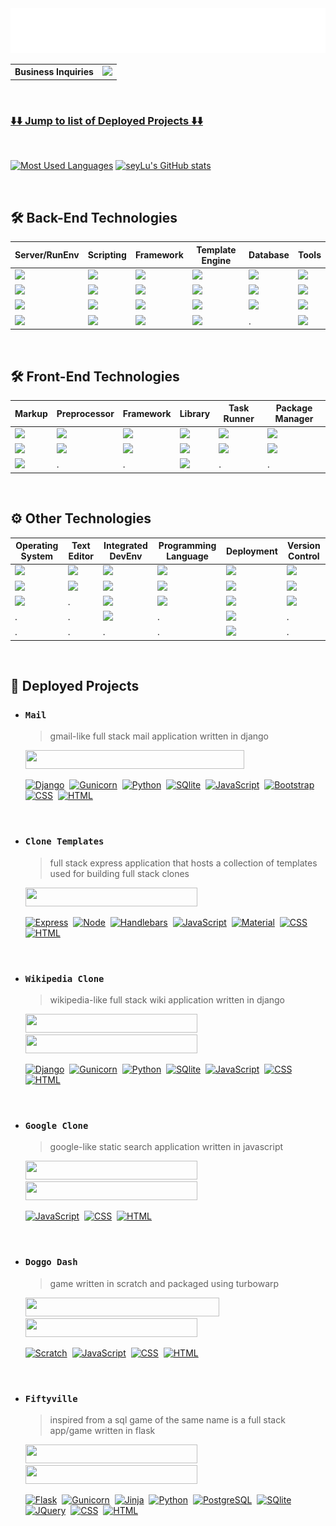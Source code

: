 <div align="center">
    <a href="#">
        <img alt="MJ Sabit(seylu)" src="svg/seyLu-name.svg">
    </a>
</div>

|                                   |                             |
|-----------------------------------|-----------------------------|
|<strong>Business Inquiries</strong>| [![][gmail-img]][gmail-ref] |

<br>

### [ ⬇️⬇️ Jump to list of Deployed Projects ⬇️⬇️ ](#projects)

<br>

[![Most Used Languages](https://github-readme-stats-seylu.vercel.app/api/top-langs/?username=seylu&hide=procfile,batchfile,handlebars,hack,html,css&langs_count=5&exclude_repo=doggo-dash,From_Coursera,php-tutorials,github-readme-stats,seylu.github.io&layout=compact&theme=omni)](https://github.com/seylu)
[![seyLu's GitHub stats](https://github-readme-stats-seylu.vercel.app/api?username=seylu&count_private=true&hide=issues,prs,stars&show_icons=true&theme=omni)](https://github.com/seylu)

<br>

## 🛠 Back-End Technologies
|Server/RunEnv                     |Scripting                             |Framework                       |Template Engine                       |Database                          |Tools                                     |
|----------------------------------|--------------------------------------|--------------------------------|--------------------------------------|----------------------------------|------------------------------------------|
|[![][wsgi-img]][wsgi-ref]         |[![][python-img]][python-ref]         |[![][django-img]][django-ref]   |[![][jinja-img]][jinja-ref]           |[![][postgres-img]][postgres-ref] |[![][postman-img]][postman-ref]           |
|[![][gunicorn-img]][gunicorn-ref] |[![][bash-img]][bash-ref]             |[![][flask-img]][flask-ref]     |[![][handlebars-img]][handlebars-ref] |[![][mysql-img]][mysql-ref]       |[![][diagrams.net-img]][diagrams.net-ref] |
|[![][node-img]][node-ref]         |[![][javascript-img]][javascript-ref] |[![][express-img]][express-ref] |[![][twig-img]][twig-ref]             |[![][sqlite-img]][sqlite-ref]     |[![][pgadmin-img]][pgadmin-ref]           |
|[![][apache-img]][apache-ref]     |[![][php-img]][php-ref]               |[![][laravel-img]][laravel-ref] |[![][blade-img]][blade-ref]           |.                                 |[![][phpmyadmin-img]][phpmyadmin-ref]     |

<br>

## 🛠 Front-End Technologies

|Markup                            |Preprocessor              |Framework                           |Library                       |Task Runner                 |Package Manager           |
|----------------------------------|--------------------------|------------------------------------|------------------------------|----------------------------|--------------------------|
|[![][html-img]][html-ref]         |[![][sass-img]][sass-ref] |[![][bootstrap-img]][bootstrap-ref] |[![][react-img]][react-ref]   |[![][gulp-img]][gulp-ref]   |[![][npm-img]][npm-ref]   |
|[![][markdown-img]][markdown-ref] |[![][less-img]][less-ref] |[![][material-img]][material-ref]   |[![][redux-img]][redux-ref]   |[![][grunt-img]][grunt-ref] |[![][yarn-img]][yarn-ref] |
|[![][svg-img]][svg-ref]           |.                         |.                                   |[![][jquery-img]][jquery-ref] |.                           |.                         |

<br>

## ⚙️ Other Technologies
|Operating System                |Text Editor                         |Integrated DevEnv                 |Programming Language      |Deployment                                    |Version Control                       |
|--------------------------------|------------------------------------|----------------------------------|--------------------------|----------------------------------------------|--------------------------------------|
|[![][ubuntu-img]][ubuntu-ref]   |[![][sublime-img]][sublime-ref]     |[![][vscode-img]][vscode-ref]     |[![][c-img]][c-ref]       |[![][render-img]][render-ref]                 |[![][git-img]][git-ref]               |
|[![][linux-img]][linux-ref]     |[![][notepad++-img]][notepad++-ref] |[![][netbeans-img]][netbeans-ref] |[![][c++-img]][c++-ref]   |[![][pythonanywhere-img]][pythonanywhere-ref] |[![][gitkraken-img]][gitkraken-ref]   |
|[![][windows-img]][windows-ref] |.                                   |[![][turboc++-img]][turboc++-ref] |[![][java-img]][java-ref] |[![][heroku-img]][heroku-ref]                 |[![][sourcetree-img]][sourcetree-ref] |
|.                               |.                                   |[![][scratch-img]][scratch-ref]   |.                         |[![][vercel-img]][vercel-ref]                 |.                                     |
|.                               |.                                   |.                                 |.                         |[![][githubpages-img]][githubpages-ref]       |.                                     |

<br>

<a id="projects"></a>

## 🚀 Deployed Projects

- ### `Mail`

    > gmail-like full stack mail application written in django

    [<img src="https://img.shields.io/badge/View%20Deployment%20on%20PythonAnywhere-FFD43B?style=for-the-badge&logo=python&logoColor=blue" width="350" height="30">][mail-deploy-ref]


    [![][django-icon]][django-ref]&nbsp;
    [![][gunicorn-icon]][gunicorn-ref]&nbsp;
    [![][python-icon]][python-ref]&nbsp;
    [![][sqlite-icon]][sqlite-ref]&nbsp;
    [![][javascript-icon]][javascript-ref]&nbsp;
    [![][bootstrap-icon]][bootstrap-ref]&nbsp;
    [![][css-icon]][css-ref]&nbsp;
    [![][html-icon]][html-ref]&nbsp;

<br>

- ### `Clone Templates`

    > full stack express application that hosts a collection of templates used for building full stack clones

    [<img src="https://img.shields.io/badge/View%20Deployment%20on%20Render-17C987?style=for-the-badge&logo=render&logoColor=white" width="275" height="30">][clone-templates-deploy-ref]

    [![][express-icon]][express-ref]&nbsp;
    [![][node-icon]][node-ref]&nbsp;
    [![][handlebars-icon]][handlebars-ref]&nbsp;
    [![][javascript-icon]][javascript-ref]&nbsp;
    [![][material-icon]][material-ref]&nbsp;
    [![][css-icon]][css-ref]&nbsp;
    [![][html-icon]][html-ref]&nbsp;

<br>

- ### `Wikipedia Clone`

    > wikipedia-like full stack wiki application written in django

    [<img src="https://img.shields.io/badge/View%20Deployment%20on%20Heroku-430098?style=for-the-badge&logo=heroku&logoColor=white" width="275" height="30">][wikipedia-clone-deploy-ref]
    [<img src="https://img.shields.io/badge/Watch%20Demo%20on%20YouTube-FF0000?style=for-the-badge&logo=youtube&logoColor=white" width="275" height="30">][wikipedia-clone-demo-ref]

    [![][django-icon]][django-ref]&nbsp;
    [![][gunicorn-icon]][gunicorn-ref]&nbsp;
    [![][python-icon]][python-ref]&nbsp;
    [![][sqlite-icon]][sqlite-ref]&nbsp;
    [![][javascript-icon]][javascript-ref]&nbsp;
    [![][css-icon]][css-ref]&nbsp;
    [![][html-icon]][html-ref]&nbsp;

<br>

- ### `Google Clone`

    > google-like static search application written in javascript

    [<img src="https://img.shields.io/badge/View%20Deployment%20on%20Vercel-000000?style=for-the-badge&logo=vercel&logoColor=white" width="275" height="30">][google-clone-deploy-ref]
    [<img src="https://img.shields.io/badge/Watch%20Demo%20on%20YouTube-FF0000?style=for-the-badge&logo=youtube&logoColor=white" width="275" height="30">][google-clone-demo-ref]

    [![][javascript-icon]][javascript-ref]&nbsp;
    [![][css-icon]][css-ref]&nbsp;
    [![][html-icon]][html-ref]&nbsp;

<br>

- ### `Doggo Dash`

    > game written in scratch and packaged using turbowarp

    [<img src="https://img.shields.io/badge/View%20Deployment%20on%20GitHub%20Pages-222222?style=for-the-badge&logo=GitHub%20Pages&logoColor=white" width="310" height="30">][doggo-dash-deploy-ref]
    [<img src="https://img.shields.io/badge/Watch%20Demo%20on%20YouTube-FF0000?style=for-the-badge&logo=youtube&logoColor=white" width="275" height="30">][doggo-dash-demo-ref]

    [![][scratch-icon]][scratch-ref]&nbsp;
    [![][javascript-icon]][javascript-ref]&nbsp;
    [![][css-icon]][css-ref]&nbsp;
    [![][html-icon]][html-ref]&nbsp;

<br>

- ### `Fiftyville`

    > inspired from a sql game of the same name is a full stack app/game written in flask

    [<img src="https://img.shields.io/badge/View%20Deployment%20on%20Heroku-430098?style=for-the-badge&logo=heroku&logoColor=white" width="275" height="30">][fiftyville-deploy-ref]
    [<img src="https://img.shields.io/badge/Watch%20Demo%20on%20YouTube-FF0000?style=for-the-badge&logo=youtube&logoColor=white" width="275" height="30">][fiftyville-demo-ref]

    [![][flask-icon]][flask-ref]&nbsp;
    [![][gunicorn-icon]][gunicorn-ref]&nbsp;
    [![][jinja-icon]][jinja-ref]&nbsp;
    [![][python-icon]][python-ref]&nbsp;
    [![][postgres-icon]][postgres-ref]&nbsp;
    [![][sqlite-icon]][sqlite-ref]&nbsp;
    [![][jquery-icon]][jquery-ref]&nbsp;
    [![][css-icon]][css-ref]&nbsp;
    [![][html-icon]][html-ref]&nbsp;

<br>

[gmail-ref]: mailto:seyluofficial@gmail.com
[gmail-img]: https://img.shields.io/badge/Gmail-D14836?style=for-the-badge&logo=gmail&logoColor=white

<!-- Server/RunEnv-->
[wsgi-ref]: https://wsgi.readthedocs.io/en/latest/
[wsgi-img]: https://img.shields.io/badge/WSGI-FFD43B?style=for-the-badge&logo=python&logoColor=blue

[gunicorn-ref]: https://docs.gunicorn.org/en/stable/
[gunicorn-img]: https://img.shields.io/badge/Gunicorn-499848?style=for-the-badge&logo=gunicorn&logoColor=white

[node-ref]: https://nodejs.org/en/
[node-img]: https://img.shields.io/badge/Node.js-339933?style=for-the-badge&logo=nodedotjs&logoColor=white

[apache-ref]: https://httpd.apache.org/
[apache-img]: https://img.shields.io/badge/Apache-D22128?style=for-the-badge&logo=Apache&logoColor=white

<!-- Script -->
[python-ref]: https://www.python.org/
[python-img]: https://img.shields.io/badge/Python-FFD43B?style=for-the-badge&logo=python&logoColor=blue

[bash-ref]: https://www.gnu.org/software/bash/
[bash-img]: https://img.shields.io/badge/GNU%20Bash-4EAA25?style=for-the-badge&logo=GNU%20Bash&logoColor=white

[javascript-ref]: https://www.javascript.com/
[javascript-img]: https://img.shields.io/badge/JavaScript-323330?style=for-the-badge&logo=javascript&logoColor=F7DF1E

[php-ref]: https://www.php.net/
[php-img]: https://img.shields.io/badge/PHP-777BB4?style=for-the-badge&logo=php&logoColor=white

<!-- Framework -->
[django-ref]: https://www.djangoproject.com/
[django-img]: https://img.shields.io/badge/Django-092E20?style=for-the-badge&logo=django&logoColor=green

[flask-ref]: https://flask.palletsprojects.com/
[flask-img]: https://img.shields.io/badge/Flask-000000?style=for-the-badge&logo=flask&logoColor=white

[express-ref]: https://expressjs.com/
[express-img]: https://img.shields.io/badge/Express.js-000000?style=for-the-badge&logo=express&logoColor=white

[laravel-ref]: https://laravel.com/
[laravel-img]: https://img.shields.io/badge/Laravel-FF2D20?style=for-the-badge&logo=laravel&logoColor=white

<!-- Template Engine -->
[jinja-ref]: https://jinja.palletsprojects.com/
[jinja-img]: https://img.shields.io/badge/Jinja-B41717?style=for-the-badge&logo=jinja&logoColor=white

[handlebars-ref]: https://handlebarsjs.com/
[handlebars-img]: https://img.shields.io/badge/Handlebars.js-f0772b?style=for-the-badge&logo=handlebarsdotjs&logoColor=black

[twig-ref]: https://twig.symfony.com/
[twig-img]: https://img.shields.io/badge/Twig-000000?style=for-the-badge&logo=Symfony&logoColor=white

[blade-ref]: https://laravel.com/docs/blade
[blade-img]: https://img.shields.io/badge/Blade-FF2D20?style=for-the-badge&logo=laravel&logoColor=white

<!-- Database -->
[postgres-ref]: https://www.postgresql.org/
[postgres-img]: https://img.shields.io/badge/PostgreSQL-316192?style=for-the-badge&logo=postgresql&logoColor=white

[mysql-ref]: https://www.mysql.com/
[mysql-img]: https://img.shields.io/badge/MySQL-005C84?style=for-the-badge&logo=mysql&logoColor=white

[sqlite-ref]: https://www.sqlite.org/
[sqlite-img]: https://img.shields.io/badge/SQLite-07405E?style=for-the-badge&logo=sqlite&logoColor=white

<!-- Other Tools -->
[postman-ref]: https://www.postman.com/
[postman-img]: https://img.shields.io/badge/Postman-FF6C37?style=for-the-badge&logo=Postman&logoColor=white

[diagrams.net-ref]: https://app.diagrams.net/
[diagrams.net-img]: https://img.shields.io/badge/Diagrams.net-F08705?style=for-the-badge&logo=diagrams.net&logoColor=white

[pgadmin-ref]: https://www.pgadmin.org/
[pgadmin-img]: https://img.shields.io/badge/pgAdmin-316192?style=for-the-badge&logo=postgresql&logoColor=white

[phpmyadmin-ref]: https://www.phpmyadmin.net/
[phpmyadmin-img]: https://img.shields.io/badge/phpMyAdmin-6C78AF?style=for-the-badge&logo=phpmyadmin&logoColor=white

<!-- Markup -->
[html-ref]: https://html.spec.whatwg.org/multipage/
[html-img]: https://img.shields.io/badge/HTML5-E34F26?style=for-the-badge&logo=html5&logoColor=white

[markdown-ref]: https://www.markdownguide.org/
[markdown-img]: https://img.shields.io/badge/Markdown-000000?style=for-the-badge&logo=markdown&logoColor=white

[svg-ref]: https://www.w3.org/Graphics/SVG/
[svg-img]: https://img.shields.io/badge/SVG-FAA918?style=for-the-badge&logo=svg&logoColor=white

<!-- Preprocessor -->
[sass-ref]: https://sass-lang.com/dart-sass
[sass-img]: https://img.shields.io/badge/Sass-CC6699?style=for-the-badge&logo=sass&logoColor=white

[less-ref]: https://lesscss.org/
[less-img]: https://img.shields.io/badge/Less-1D365D?style=for-the-badge&logo=less&logoColor=white

<!-- Framework -->
[bootstrap-ref]: https://getbootstrap.com/
[bootstrap-img]: https://img.shields.io/badge/Bootstrap-563D7C?style=for-the-badge&logo=bootstrap&logoColor=white

[material-ref]: https://material.io/
[material-img]: https://img.shields.io/badge/material%20design-757575?style=for-the-badge&logo=material%20design&logoColor=white

<!-- Library -->
[react-ref]: https://reactjs.org/
[react-img]: https://img.shields.io/badge/React-20232A?style=for-the-badge&logo=react&logoColor=61DAFB

[redux-ref]: https://redux.js.org/
[redux-img]: https://img.shields.io/badge/Redux-593D88?style=for-the-badge&logo=redux&logoColor=white

[jquery-ref]: https://jquery.com/
[jquery-img]: https://img.shields.io/badge/jQuery-0769AD?style=for-the-badge&logo=jquery&logoColor=white

<!-- Task Runner -->
[gulp-ref]: https://gulpjs.com/
[gulp-img]: https://img.shields.io/badge/Gulp-CF4647?style=for-the-badge&logo=gulp&logoColor=white

[grunt-ref]: https://gruntjs.com/
[grunt-img]: https://img.shields.io/badge/Grunt-FAA918?style=for-the-badge&logo=grunt&logoColor=white

<!-- Package Manager -->
[npm-ref]: https://www.npmjs.com/
[npm-img]: https://img.shields.io/badge/npm-CB3837?style=for-the-badge&logo=npm&logoColor=white

[yarn-ref]: https://yarnpkg.com/
[yarn-img]: https://img.shields.io/badge/Yarn-2C8EBB?style=for-the-badge&logo=yarn&logoColor=white

<!-- Others -->
[css-ref]: https://www.w3.org/TR/CSS/

<!-- Operating System -->
[ubuntu-ref]: https://ubuntu.com/
[ubuntu-img]: https://img.shields.io/badge/Ubuntu-E95420?style=for-the-badge&logo=ubuntu&logoColor=white

[linux-ref]: https://www.linux.org/
[linux-img]: https://img.shields.io/badge/Linux-FCC624?style=for-the-badge&logo=linux&logoColor=black

[windows-ref]: https://www.microsoft.com/windows
[windows-img]: https://img.shields.io/badge/Windows-0078D6?style=for-the-badge&logo=windows&logoColor=white

<!-- Text Editor -->
[sublime-ref]: https://www.sublimetext.com/
[sublime-img]: https://img.shields.io/badge/sublime_text-%23575757.svg?&style=for-the-badge&logo=sublime-text&logoColor=important

[notepad++-ref]: https://notepad-plus-plus.org/
[notepad++-img]: https://img.shields.io/badge/Notepad++-90E59A.svg?style=for-the-badge&logo=notepad%2B%2B&logoColor=black

<!-- Integrated DevEnv -->
[vscode-ref]: https://code.visualstudio.com/
[vscode-img]: https://img.shields.io/badge/VSCode-0078D4?style=for-the-badge&logo=visual%20studio%20code&logoColor=white

[netbeans-ref]: https://netbeans.apache.org/
[netbeans-img]: https://img.shields.io/badge/netbeans-1B6AC6?style=for-the-badge&logo=apache%20netbeans%20IDE&logoColor=white

[turboc++-ref]: https://en.wikipedia.org/wiki/Turbo_C%2B%2B
[turboc++-img]: https://img.shields.io/badge/Turbo_C%2B%2B-00599C?style=for-the-badge&logo=c%2B%2B&logoColor=white

[scratch-ref]: https://scratch.mit.edu/
[scratch-img]: https://img.shields.io/badge/Scratch-4D97FF?style=for-the-badge&logo=Scratch&logoColor=white

<!-- Programming Language -->
[c-ref]: https://www.open-std.org/jtc1/sc22/wg14/
[c-img]: https://img.shields.io/badge/C-00599C?style=for-the-badge&logo=c&logoColor=white

[c++-ref]: https://isocpp.org/
[c++-img]: https://img.shields.io/badge/C%2B%2B-00599C?style=for-the-badge&logo=c%2B%2B&logoColor=white

[java-ref]: https://www.java.com/
[java-img]: https://img.shields.io/badge/Java-F80000?style=for-the-badge&logo=oracle&logoColor=black

<!-- Deployment -->
[render-ref]: https://render.com/
[render-img]: https://img.shields.io/badge/Render-17C987?style=for-the-badge&logo=render&logoColor=white

[pythonanywhere-ref]: https://www.pythonanywhere.com/
[pythonanywhere-img]: https://img.shields.io/badge/PythonAnywhere-FFD43B?style=for-the-badge&logo=python&logoColor=blue

[heroku-ref]: https://www.heroku.com/
[heroku-img]: https://img.shields.io/badge/Heroku-430098?style=for-the-badge&logo=heroku&logoColor=white

[vercel-ref]: https://vercel.com/
[vercel-img]: https://img.shields.io/badge/Vercel-000000?style=for-the-badge&logo=vercel&logoColor=white

[githubpages-ref]: https://pages.github.com/
[githubpages-img]: https://img.shields.io/badge/GitHub%20Pages-222222?style=for-the-badge&logo=GitHub%20Pages&logoColor=white

<!-- Version Control -->
[git-ref]: https://git-scm.com/
[git-img]: https://img.shields.io/badge/GIT-E44C30?style=for-the-badge&logo=git&logoColor=white

[gitkraken-ref]: https://www.gitkraken.com/
[gitkraken-img]: https://img.shields.io/badge/GitKraken-179287?style=for-the-badge&logo=GitKraken&logoColor=white

[sourcetree-ref]: https://www.sourcetreeapp.com/
[sourcetree-img]: https://img.shields.io/badge/Sourcetree-0052CC?style=for-the-badge&logo=Sourcetree&logoColor=white

[mail-deploy-ref]: https://seylu.pythonanywhere.com/login/admin

[clone-templates-deploy-ref]: https://clone-templates.onrender.com/

[wikipedia-clone-deploy-ref]: https://wikipedia-clone-seylu.herokuapp.com/
[wikipedia-clone-demo-ref]: https://youtu.be/KSov2QSPx4s

[google-clone-deploy-ref]: https://google-clone-seylu.vercel.app/
[google-clone-demo-ref]: https://youtu.be/FYXgJcMr4YQ

[doggo-dash-deploy-ref]: https://seylu.github.io/doggo-dash/
[doggo-dash-demo-ref]: https://youtu.be/kXCYEwcMD8I

[fiftyville-deploy-ref]: https://fiftyville.herokuapp.com/
[fiftyville-demo-ref]: https://youtu.be/l2aBCjvdwhM

[pythonanywhere-deploy-img]: https://img.shields.io/badge/View%20Deployment%20on%20PythonAnywhere-FFD43B?style=for-the-badge&logo=python&logoColor=blue
[render-deploy-img]: https://img.shields.io/badge/View%20Deployment%20on%20Render-17C987?style=for-the-badge&logo=render&logoColor=white
[heroku-deploy-img]: https://img.shields.io/badge/View%20Deployment%20on%20Heroku-430098?style=for-the-badge&logo=heroku&logoColor=white
[vercel-deploy-deploy-img]: https://img.shields.io/badge/View%20Deployment%20on%20Vercel-000000?style=for-the-badge&logo=vercel&logoColor=white
[githubpages-deploy-img]: https://img.shields.io/badge/View%20Deployment%20on%20GitHub%20Pages-222222?style=for-the-badge&logo=GitHub%20Pages&logoColor=white

[youtube-demo-img]: https://img.shields.io/badge/Watch%20Demo%20on%20YouTube-FF0000?style=for-the-badge&logo=youtube&logoColor=white

<!-- Backend Framework -->
[django-icon]: svg/technologies/django.svg "Django"
[flask-icon]: svg/technologies/flask.svg "Flask"
[express-icon]: svg/technologies/express.svg "Express"

<!-- Server/RunEnv -->
[gunicorn-icon]: svg/technologies/gunicorn.svg "Gunicorn"
[node-icon]: svg/technologies/node.svg "Node"

<!-- Backend Scripting -->
[python-icon]: svg/technologies/python.svg "Python"
[javascript-icon]: svg/technologies/javascript.svg "JavaScript"

<!-- Template Engine -->
[jinja-icon]: svg/technologies/jinja.svg "Jinja"
[handlebars-icon]: svg/technologies/handlebars.svg "Handlebars"

<!-- Database -->
[postgres-icon]: svg/technologies/postgres.svg "PostgreSQL"
[sqlite-icon]: svg/technologies/sqlite.svg "SQlite"

<!-- Frontend Framework -->
[bootstrap-icon]: svg/technologies/bootstrap.svg "Bootstrap"
[material-icon]: svg/technologies/material.svg "Material"

<!-- Frontend Library -->
[jquery-icon]: svg/technologies/jquery.svg "JQuery"

<!-- Frontend -->
[css-icon]: svg/technologies/css.svg "CSS"
[html-icon]: svg/technologies/html.svg "HTML"

<!-- Others -->
[scratch-icon]: svg/technologies/scratch.svg "Scratch"


